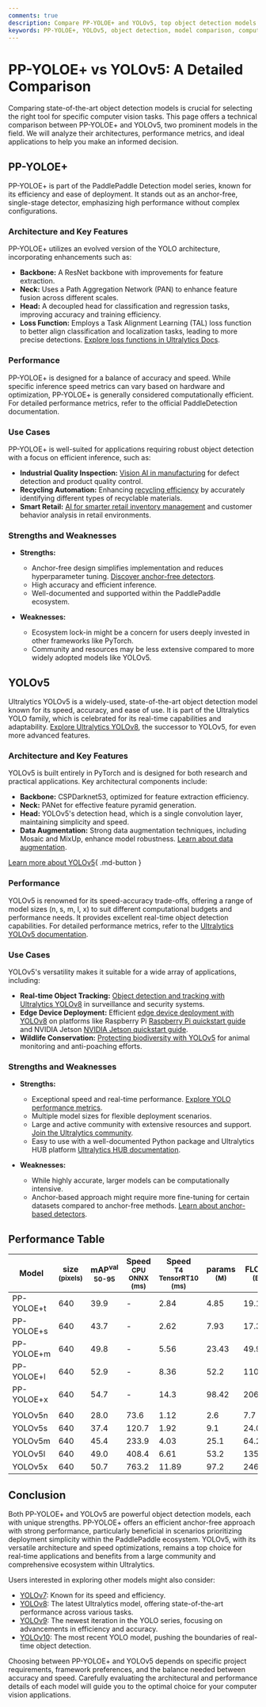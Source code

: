 ```yaml
---
comments: true
description: Compare PP-YOLOE+ and YOLOv5, top object detection models. Learn about architecture, performance, and use cases to choose the right tool for your needs.
keywords: PP-YOLOE+, YOLOv5, object detection, model comparison, computer vision, YOLO, AI tools, machine learning, deep learning, performance metrics
---
```


# PP-YOLOE+ vs YOLOv5: A Detailed Comparison

Comparing state-of-the-art object detection models is crucial for selecting the right tool for specific computer vision tasks. This page offers a technical comparison between PP-YOLOE+ and YOLOv5, two prominent models in the field. We will analyze their architectures, performance metrics, and ideal applications to help you make an informed decision.

<script async src="https://cdn.jsdelivr.net/npm/chart.js@latest/dist/chart.min.js"></script>
<script defer src="../../javascript/benchmark.js"></script>

<canvas id="modelComparisonChart" width="1024" height="400" active-models='["PP-YOLOE+", "YOLOv5"]'></canvas>

## PP-YOLOE+

PP-YOLOE+ is part of the PaddlePaddle Detection model series, known for its efficiency and ease of deployment. It stands out as an anchor-free, single-stage detector, emphasizing high performance without complex configurations.

### Architecture and Key Features

PP-YOLOE+ utilizes an evolved version of the YOLO architecture, incorporating enhancements such as:

- **Backbone:** A ResNet backbone with improvements for feature extraction.
- **Neck:** Uses a Path Aggregation Network (PAN) to enhance feature fusion across different scales.
- **Head:** A decoupled head for classification and regression tasks, improving accuracy and training efficiency.
- **Loss Function:** Employs a Task Alignment Learning (TAL) loss function to better align classification and localization tasks, leading to more precise detections. [Explore loss functions in Ultralytics Docs](https://docs.ultralytics.com/reference/utils/loss/).

### Performance

PP-YOLOE+ is designed for a balance of accuracy and speed. While specific inference speed metrics can vary based on hardware and optimization, PP-YOLOE+ is generally considered computationally efficient. For detailed performance metrics, refer to the official PaddleDetection documentation.

### Use Cases

PP-YOLOE+ is well-suited for applications requiring robust object detection with a focus on efficient inference, such as:

- **Industrial Quality Inspection:** [Vision AI in manufacturing](https://www.ultralytics.com/solutions/ai-in-manufacturing) for defect detection and product quality control.
- **Recycling Automation:** Enhancing [recycling efficiency](https://www.ultralytics.com/blog/recycling-efficiency-the-power-of-vision-ai-in-automated-sorting) by accurately identifying different types of recyclable materials.
- **Smart Retail:** [AI for smarter retail inventory management](https://www.ultralytics.com/blog/ai-for-smarter-retail-inventory-management) and customer behavior analysis in retail environments.

### Strengths and Weaknesses

- **Strengths:**

    - Anchor-free design simplifies implementation and reduces hyperparameter tuning. [Discover anchor-free detectors](https://www.ultralytics.com/glossary/anchor-free-detectors).
    - High accuracy and efficient inference.
    - Well-documented and supported within the PaddlePaddle ecosystem.

- **Weaknesses:**
    - Ecosystem lock-in might be a concern for users deeply invested in other frameworks like PyTorch.
    - Community and resources may be less extensive compared to more widely adopted models like YOLOv5.

## YOLOv5

Ultralytics YOLOv5 is a widely-used, state-of-the-art object detection model known for its speed, accuracy, and ease of use. It is part of the Ultralytics YOLO family, which is celebrated for its real-time capabilities and adaptability. [Explore Ultralytics YOLOv8](https://www.ultralytics.com/yolo), the successor to YOLOv5, for even more advanced features.

### Architecture and Key Features

YOLOv5 is built entirely in PyTorch and is designed for both research and practical applications. Key architectural components include:

- **Backbone:** CSPDarknet53, optimized for feature extraction efficiency.
- **Neck:** PANet for effective feature pyramid generation.
- **Head:** YOLOv5's detection head, which is a single convolution layer, maintaining simplicity and speed.
- **Data Augmentation:** Strong data augmentation techniques, including Mosaic and MixUp, enhance model robustness. [Learn about data augmentation](https://www.ultralytics.com/glossary/data-augmentation).

[Learn more about YOLOv5](https://docs.ultralytics.com/models/yolov5/){ .md-button }

### Performance

YOLOv5 is renowned for its speed-accuracy trade-offs, offering a range of model sizes (n, s, m, l, x) to suit different computational budgets and performance needs. It provides excellent real-time object detection capabilities. For detailed performance metrics, refer to the [Ultralytics YOLOv5 documentation](https://docs.ultralytics.com/models/yolov5/).

### Use Cases

YOLOv5's versatility makes it suitable for a wide array of applications, including:

- **Real-time Object Tracking:** [Object detection and tracking with Ultralytics YOLOv8](https://www.ultralytics.com/blog/object-detection-and-tracking-with-ultralytics-yolov8) in surveillance and security systems.
- **Edge Device Deployment:** Efficient [edge device deployment with YOLOv8](https://www.ultralytics.com/blog/edge-ai-and-aiot-upgrade-any-camera-with-ultralytics-yolov8-in-a-no-code-way) on platforms like Raspberry Pi [Raspberry Pi quickstart guide](https://docs.ultralytics.com/guides/raspberry-pi/) and NVIDIA Jetson [NVIDIA Jetson quickstart guide](https://docs.ultralytics.com/guides/nvidia-jetson/).
- **Wildlife Conservation:** [Protecting biodiversity with YOLOv5](https://www.ultralytics.com/blog/protecting-biodiversity-the-kashmir-world-foundations-success-story-with-yolov5-and-yolov8) for animal monitoring and anti-poaching efforts.

### Strengths and Weaknesses

- **Strengths:**

    - Exceptional speed and real-time performance. [Explore YOLO performance metrics](https://docs.ultralytics.com/guides/yolo-performance-metrics/).
    - Multiple model sizes for flexible deployment scenarios.
    - Large and active community with extensive resources and support. [Join the Ultralytics community](https://discord.com/invite/ultralytics).
    - Easy to use with a well-documented Python package and Ultralytics HUB platform [Ultralytics HUB documentation](https://docs.ultralytics.com/hub/).

- **Weaknesses:**
    - While highly accurate, larger models can be computationally intensive.
    - Anchor-based approach might require more fine-tuning for certain datasets compared to anchor-free methods. [Learn about anchor-based detectors](https://www.ultralytics.com/glossary/anchor-based-detectors).

## Performance Table

| Model      | size<br><sup>(pixels) | mAP<sup>val<br>50-95 | Speed<br><sup>CPU ONNX<br>(ms) | Speed<br><sup>T4 TensorRT10<br>(ms) | params<br><sup>(M) | FLOPs<br><sup>(B) |
| ---------- | --------------------- | -------------------- | ------------------------------ | ----------------------------------- | ------------------ | ----------------- |
| PP-YOLOE+t | 640                   | 39.9                 | -                              | 2.84                                | 4.85               | 19.15             |
| PP-YOLOE+s | 640                   | 43.7                 | -                              | 2.62                                | 7.93               | 17.36             |
| PP-YOLOE+m | 640                   | 49.8                 | -                              | 5.56                                | 23.43              | 49.91             |
| PP-YOLOE+l | 640                   | 52.9                 | -                              | 8.36                                | 52.2               | 110.07            |
| PP-YOLOE+x | 640                   | 54.7                 | -                              | 14.3                                | 98.42              | 206.59            |
|            |                       |                      |                                |                                     |                    |                   |
| YOLOv5n    | 640                   | 28.0                 | 73.6                           | 1.12                                | 2.6                | 7.7               |
| YOLOv5s    | 640                   | 37.4                 | 120.7                          | 1.92                                | 9.1                | 24.0              |
| YOLOv5m    | 640                   | 45.4                 | 233.9                          | 4.03                                | 25.1               | 64.2              |
| YOLOv5l    | 640                   | 49.0                 | 408.4                          | 6.61                                | 53.2               | 135.0             |
| YOLOv5x    | 640                   | 50.7                 | 763.2                          | 11.89                               | 97.2               | 246.4             |

## Conclusion

Both PP-YOLOE+ and YOLOv5 are powerful object detection models, each with unique strengths. PP-YOLOE+ offers an efficient anchor-free approach with strong performance, particularly beneficial in scenarios prioritizing deployment simplicity within the PaddlePaddle ecosystem. YOLOv5, with its versatile architecture and speed optimizations, remains a top choice for real-time applications and benefits from a large community and comprehensive ecosystem within Ultralytics.

Users interested in exploring other models might also consider:

- [YOLOv7](https://docs.ultralytics.com/models/yolov7/): Known for its speed and efficiency.
- [YOLOv8](https://docs.ultralytics.com/models/yolov8/): The latest Ultralytics model, offering state-of-the-art performance across various tasks.
- [YOLOv9](https://docs.ultralytics.com/models/yolov9/): The newest iteration in the YOLO series, focusing on advancements in efficiency and accuracy.
- [YOLOv10](https://docs.ultralytics.com/models/yolov10/): The most recent YOLO model, pushing the boundaries of real-time object detection.

Choosing between PP-YOLOE+ and YOLOv5 depends on specific project requirements, framework preferences, and the balance needed between accuracy and speed. Carefully evaluating the architectural and performance details of each model will guide you to the optimal choice for your computer vision applications.
